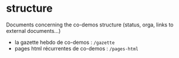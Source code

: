 # structure
Documents concerning the co-demos structure (status, orga, links to external documents...)
- la gazette hebdo de co-demos : `/gazette`
- pages html récurrentes de co-demos : `/pages-html`

